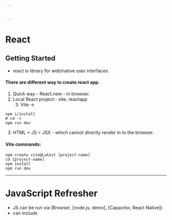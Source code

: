 ```yaml
---


---
```


<h1 id="react">React</h1>
<h2 id="getting-started">Getting Started</h2>
<ul>
<li>react is library for web/native user interfaces.</li>
</ul>
<h4 id="there-are-different-way-to-create-react-app.">There are different way to create react app.</h4>
<ol>
<li>Quick way - React.new - in browser.</li>
<li>Local React project:- vite, reactapp
<ol start="3">
<li>Vite -&gt;</li>
</ol>
</li>
</ol>
<pre class=" language-bash"><code class="prism  language-bash"><span class="token function">npm</span> i/install
<span class="token comment"># cd -&gt;</span>
<span class="token function">npm</span> run dev
</code></pre>
<ol start="3">
<li>HTML + JS = JSX - which cannot directly render in to the browser.</li>
</ol>
<h4 id="vite-commands">Vite commands:</h4>
<pre class=" language-bash"><code class="prism  language-bash"><span class="token function">npm</span> create vite@Latest <span class="token punctuation">[</span>project-name<span class="token punctuation">]</span>
<span class="token function">cd</span> <span class="token punctuation">[</span>project-name<span class="token punctuation">]</span>
<span class="token function">npm</span> <span class="token function">install</span>
<span class="token function">npm</span> run dev
</code></pre>
<hr>
<h1 id="javascript-refresher">JavaScript Refresher</h1>
<ul>
<li>JS can be run via (Browser, [node.js, demo], [Capacitor, React Native])</li>
<li>can include </li>
</ul>

